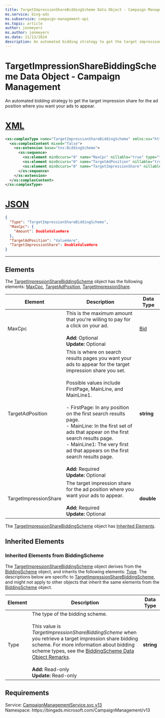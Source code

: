 ```yaml
---
title: TargetImpressionShareBiddingScheme Data Object - Campaign Management
ms.service: bing-ads
ms.subservice: campaign-management-api
ms.topic: article
author: jonmeyers
ms.author: jonmeyers
ms.date: 11/13/2024
description: An automated bidding strategy to get the target impression share for the ad position where you want your ads to appear.
---
```

# TargetImpressionShareBiddingScheme Data Object - Campaign Management
An automated bidding strategy to get the target impression share for the ad position where you want your ads to appear.

# [XML](#tab/xml)

```xml
<xs:complexType name="TargetImpressionShareBiddingScheme" xmlns:xs="http://www.w3.org/2001/XMLSchema">
  <xs:complexContent mixed="false">
    <xs:extension base="tns:BiddingScheme">
      <xs:sequence>
        <xs:element minOccurs="0" name="MaxCpc" nillable="true" type="tns:Bid" />
        <xs:element minOccurs="0" name="TargetAdPosition" nillable="true" type="xs:string" />
        <xs:element minOccurs="0" name="TargetImpressionShare" nillable="true" type="xs:double" />
      </xs:sequence>
    </xs:extension>
  </xs:complexContent>
</xs:complexType>
```

# [JSON](#tab/json)

```json
{
  "Type": "TargetImpressionShareBiddingScheme",
  "MaxCpc": {
    "Amount": DoubleValueHere
  },
  "TargetAdPosition": "ValueHere",
  "TargetImpressionShare": DoubleValueHere
}
```

-----

## <a name="elements"></a>Elements

The [TargetImpressionShareBiddingScheme](targetimpressionsharebiddingscheme.md) object has the following elements: [MaxCpc](#maxcpc), [TargetAdPosition](#targetadposition), [TargetImpressionShare](#targetimpressionshare).

|Element|Description|Data Type|
|-----------|---------------|-------------|
|<a name="maxcpc"></a>MaxCpc|This is the maximum amount that you're willing to pay for a click on your ad.<br/><br/>**Add:** Optional<br/>**Update:** Optional|[Bid](bid.md)|
|<a name="targetadposition"></a>TargetAdPosition|This is where on search results pages you want your ads to appear for the target impression share you set.<br/><br/>Possible values include FirstPage, MainLine, and MainLine1.<br/><br/>- FirstPage: In any position on the first search results page.<br/>- MainLine: In the first set of ads that appear on the first search results page.<br/>- MainLine1: The very first ad that appears on the first search results page.<br/><br/>**Add:** Required<br/>**Update:** Optional|**string**|
|<a name="targetimpressionshare"></a>TargetImpressionShare|The target impression share for the ad position where you want your ads to appear.<br/><br/>**Add:** Required<br/>**Update:** Optional|**double**|

The [TargetImpressionShareBiddingScheme](targetimpressionsharebiddingscheme.md) object has [Inherited Elements](#inheritedelements).

## <a name="inheritedelements"></a>Inherited Elements

### <a name="inheritedelementsbiddingscheme"></a>Inherited Elements from BiddingScheme
The [TargetImpressionShareBiddingScheme](targetimpressionsharebiddingscheme.md) object derives from the [BiddingScheme](biddingscheme.md) object, and inherits the following elements: [Type](#type). The descriptions below are specific to [TargetImpressionShareBiddingScheme](targetimpressionsharebiddingscheme.md), and might not apply to other objects that inherit the same elements from the [BiddingScheme](biddingscheme.md) object.  

|Element|Description|Data Type|
|-----------|---------------|-------------|
|<a name="type"></a>Type|The type of the bidding scheme.<br/><br/>This value is *TargetImpressionShareBiddingScheme* when you retrieve a target impression share bidding scheme. For more information about bidding scheme types, see the [BiddingScheme Data Object Remarks](biddingscheme.md#remarks).<br/><br/>**Add:** Read-only<br/>**Update:** Read-only|**string**|

## Requirements
Service: [CampaignManagementService.svc v13](https://campaign.api.bingads.microsoft.com/Api/Advertiser/CampaignManagement/v13/CampaignManagementService.svc)  
Namespace: https\://bingads.microsoft.com/CampaignManagement/v13  

